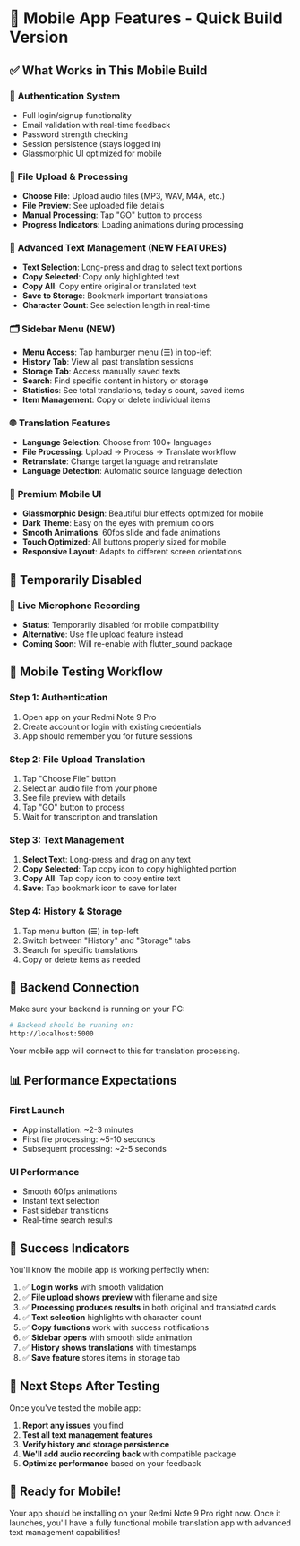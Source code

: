 # 📱 Mobile App Features - Quick Build Version

## ✅ What Works in This Mobile Build

### 🔐 **Authentication System**
- Full login/signup functionality
- Email validation with real-time feedback
- Password strength checking
- Session persistence (stays logged in)
- Glassmorphic UI optimized for mobile

### 📂 **File Upload & Processing**
- **Choose File**: Upload audio files (MP3, WAV, M4A, etc.)
- **File Preview**: See uploaded file details
- **Manual Processing**: Tap "GO" button to process
- **Progress Indicators**: Loading animations during processing

### 🎯 **Advanced Text Management (NEW FEATURES)**
- **Text Selection**: Long-press and drag to select text portions
- **Copy Selected**: Copy only highlighted text
- **Copy All**: Copy entire original or translated text
- **Save to Storage**: Bookmark important translations
- **Character Count**: See selection length in real-time

### 🗂️ **Sidebar Menu (NEW)**
- **Menu Access**: Tap hamburger menu (☰) in top-left
- **History Tab**: View all past translation sessions
- **Storage Tab**: Access manually saved texts
- **Search**: Find specific content in history or storage
- **Statistics**: See total translations, today's count, saved items
- **Item Management**: Copy or delete individual items

### 🌐 **Translation Features**
- **Language Selection**: Choose from 100+ languages
- **File Processing**: Upload → Process → Translate workflow
- **Retranslate**: Change target language and retranslate
- **Language Detection**: Automatic source language detection

### 🎨 **Premium Mobile UI**
- **Glassmorphic Design**: Beautiful blur effects optimized for mobile
- **Dark Theme**: Easy on the eyes with premium colors
- **Smooth Animations**: 60fps slide and fade animations
- **Touch Optimized**: All buttons properly sized for mobile
- **Responsive Layout**: Adapts to different screen orientations

## 🚫 Temporarily Disabled

### 🎤 **Live Microphone Recording**
- **Status**: Temporarily disabled for mobile compatibility
- **Alternative**: Use file upload feature instead
- **Coming Soon**: Will re-enable with flutter_sound package

## 📱 Mobile Testing Workflow

### **Step 1: Authentication**
1. Open app on your Redmi Note 9 Pro
2. Create account or login with existing credentials
3. App should remember you for future sessions

### **Step 2: File Upload Translation**
1. Tap "Choose File" button
2. Select an audio file from your phone
3. See file preview with details
4. Tap "GO" button to process
5. Wait for transcription and translation

### **Step 3: Text Management**
1. **Select Text**: Long-press and drag on any text
2. **Copy Selected**: Tap copy icon to copy highlighted portion
3. **Copy All**: Tap copy icon to copy entire text
4. **Save**: Tap bookmark icon to save for later

### **Step 4: History & Storage**
1. Tap menu button (☰) in top-left
2. Switch between "History" and "Storage" tabs
3. Search for specific translations
4. Copy or delete items as needed

## 🔧 Backend Connection

Make sure your backend is running on your PC:
```bash
# Backend should be running on:
http://localhost:5000
```

Your mobile app will connect to this for translation processing.

## 📊 Performance Expectations

### **First Launch**
- App installation: ~2-3 minutes
- First file processing: ~5-10 seconds
- Subsequent processing: ~2-5 seconds

### **UI Performance**
- Smooth 60fps animations
- Instant text selection
- Fast sidebar transitions
- Real-time search results

## 🎉 Success Indicators

You'll know the mobile app is working perfectly when:
1. ✅ **Login works** with smooth validation
2. ✅ **File upload shows preview** with filename and size
3. ✅ **Processing produces results** in both original and translated cards
4. ✅ **Text selection** highlights with character count
5. ✅ **Copy functions** work with success notifications
6. ✅ **Sidebar opens** with smooth slide animation
7. ✅ **History shows translations** with timestamps
8. ✅ **Save feature** stores items in storage tab

## 🔄 Next Steps After Testing

Once you've tested the mobile app:
1. **Report any issues** you find
2. **Test all text management features**
3. **Verify history and storage persistence**
4. **We'll add audio recording back** with compatible package
5. **Optimize performance** based on your feedback

## 📱 Ready for Mobile!

Your app should be installing on your Redmi Note 9 Pro right now. Once it launches, you'll have a fully functional mobile translation app with advanced text management capabilities!
